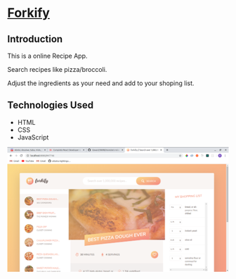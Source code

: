 # [Forkify](https://rizwan230698.github.io/9-forkify/)
## Introduction
This is a online Recipe App.

Search recipes like pizza/broccoli.

Adjust the ingredients as your need and add to your shoping list.


## Technologies Used
* HTML
* CSS
* JavaScript


![alt text](./dist/img/forkify.png)
